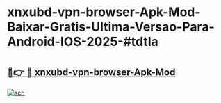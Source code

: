 # xnxubd-vpn-browser-Apk-Mod-Baixar-Gratis-Ultima-Versao-Para-Android-IOS-2025-#tdtla

# <h2><a href="https://ainizakaria.my?title=xnxubd-vpn-browser-Apk-Mod&ref=24M">🔗👉 🔴 xnxubd-vpn-browser-Apk-Mod</a></h2>

[![acn](https://github.com/user-attachments/assets/0f9c940e-d8b0-45ae-aac7-cd30a18b3e1c)](https://ainizakaria.my?title=xnxubd-vpn-browser-Apk-Mod&ref=24M)

